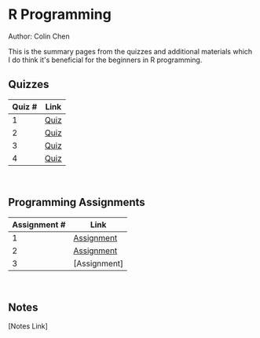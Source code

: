 # R Programming

Author: Colin Chen </br>

This is the summary pages from the quizzes and additional materials which I do think it's beneficial for the beginners in R programming.</br>

## Quizzes
Quiz # | Link 
--- | --- 
1 | [Quiz](https://github.com/hsc251/RLearn/blob/master/02_R_Programming/quiz/JHU02_quiz1.md)
2 | [Quiz](https://github.com/hsc251/RLearn/blob/master/02_R_Programming/quiz/JHU02_quiz2.md)
3 | [Quiz](https://github.com/hsc251/RLearn/blob/master/02_R_Programming/quiz/JHU02_quiz3.md)
4 | [Quiz](https://github.com/hsc251/RLearn/blob/master/02_R_Programming/quiz/JHU02_quiz4.md)
</br>

## Programming Assignments
Assignment # | Link 
--- | --- 
1 | [Assignment](https://github.com/hsc251/RLearn/blob/master/02_R_Programming/projects/JHU02_PA01.md)
2 | [Assignment](https://github.com/hsc251/RLearn/blob/master/02_R_Programming/projects/JHU02_PA02.md) 
3 | [Assignment]
</br>

## Notes
[Notes Link]
